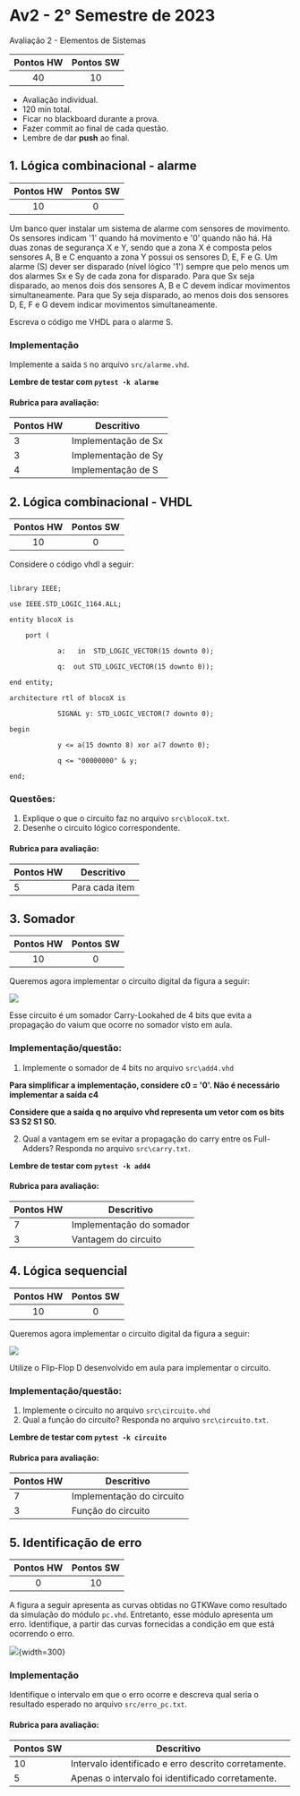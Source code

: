 # Av2 - 2° Semestre de 2023


Avaliação 2 - Elementos de Sistemas

| Pontos HW | Pontos SW |
|:---------:|:---------:|
| 40        | 10        |

- Avaliação individual.
- 120 min total.
- Ficar no blackboard durante a prova.
- Fazer commit ao final de cada questão.
- Lembre de dar **push** ao final.


## 1. Lógica combinacional - alarme

| Pontos HW | Pontos SW |
|:---------:|:---------:|
| 10        | 0         |

Um banco quer instalar um sistema de alarme com sensores de movimento.
Os sensores indicam '1' quando há movimento e '0' quando não há.
Há duas zonas de segurança X e Y, sendo que a zona X é composta pelos sensores A, B e C enquanto a zona Y possui os sensores D, E, F e G.
Um alarme (S) dever ser disparado (nível lógico '1') sempre que pelo menos um dos alarmes Sx e Sy de cada zona for disparado.
Para que Sx seja disparado, ao menos dois dos sensores A, B e C devem indicar movimentos simultaneamente.
Para que Sy seja disparado, ao menos dois dos sensores D, E, F e G devem indicar movimentos simultaneamente.

Escreva o código me VHDL para o alarme S.


### Implementação

Implemente a saída `S` no arquivo `src/alarme.vhd`.


**Lembre de testar com `pytest -k alarme`**

#### Rubrica para avaliação:

| Pontos HW | Descritivo                                |
|-----------|-------------------------------------------|
| 3         | Implementação de Sx |
| 3         | Implementação de Sy |
| 4         | Implementação de S  |


## 2. Lógica combinacional - VHDL

| Pontos HW | Pontos SW |
|:---------:|:---------:|
| 10        | 0         |

Considere o código vhdl a seguir:

```

library IEEE; 

use IEEE.STD_LOGIC_1164.ALL;

entity blocoX is

	port ( 

			a:   in  STD_LOGIC_VECTOR(15 downto 0);

			q:  out STD_LOGIC_VECTOR(15 downto 0));

end entity;

architecture rtl of blocoX is

            SIGNAL y: STD_LOGIC_VECTOR(7 downto 0);

begin

            y <= a(15 downto 8) xor a(7 downto 0);

            q <= "00000000" & y;
            
end;
```

### Questões:

1. Explique o que o circuito faz no arquivo `src\blocoX.txt`.
2. Desenhe o circuito lógico correspondente.


#### Rubrica para avaliação:

| Pontos HW | Descritivo                                 |
|-----------|--------------------------------------------|
| 5         | Para cada item |


## 3. Somador

| Pontos HW | Pontos SW |
|:---------:|:---------:|
| 10        | 0         |

Queremos agora implementar o circuito digital da figura a seguir:

![](figs/cla.jpg)

Esse circuito é um somador Carry-Lookahed de 4 bits que evita a propagação do vaium que ocorre no somador visto em aula.

### Implementação/questão:

1. Implemente o somador de 4 bits no arquivo `src\add4.vhd`

**Para simplificar a implementação, considere c0 = '0'. Não é necessário implementar a saída c4**

**Considere que a saída q no arquivo vhd representa um vetor com os bits S3 S2 S1 S0.**

2. Qual a vantagem em se evitar a propagação do carry entre os Full-Adders? Responda no arquivo `src\carry.txt`.

**Lembre de testar com `pytest -k add4`**

#### Rubrica para avaliação:

| Pontos HW | Descritivo                                 |
|-----------|--------------------------------------------|
| 7         | Implementação do somador |
| 3         | Vantagem do circuito     |

## 4. Lógica sequencial

| Pontos HW | Pontos SW |
|:---------:|:---------:|
| 10        | 0         |

Queremos agora implementar o circuito digital da figura a seguir:

![](figs/circuito.png)

Utilize o Flip-Flop D desenvolvido em aula para implementar o circuito.

### Implementação/questão:

1. Implemente o circuito no arquivo `src\circuito.vhd`
2. Qual a função do circuito? Responda no arquivo `src\circuito.txt`.

**Lembre de testar com `pytest -k circuito`**

#### Rubrica para avaliação:

| Pontos HW | Descritivo                                 |
|-----------|--------------------------------------------|
| 7         | Implementação do circuito |
| 3         | Função do circuito        |


## 5. Identificação de erro


| Pontos HW    | Pontos SW      |
| :--------:   | :--:           |
|    0         |  10            |

A figura a seguir apresenta as curvas obtidas no GTKWave como resultado da simulação do módulo `pc.vhd`.
Entretanto, esse módulo apresenta um erro. Identifique, a partir das curvas fornecidas a condição em que está ocorrendo o erro.

![](figs/erro.PNG){width=300}


### Implementação

Identifique o intervalo em que o erro ocorre e descreva qual seria o resultado esperado no arquivo `src/erro_pc.txt`.

#### Rubrica para avaliação:

| Pontos SW | Descritivo                                           |
|-----------|------------------------------------------------------|
| 10        | Intervalo identificado e erro descrito corretamente. |
| 5         | Apenas o intervalo foi identificado corretamente.    |

